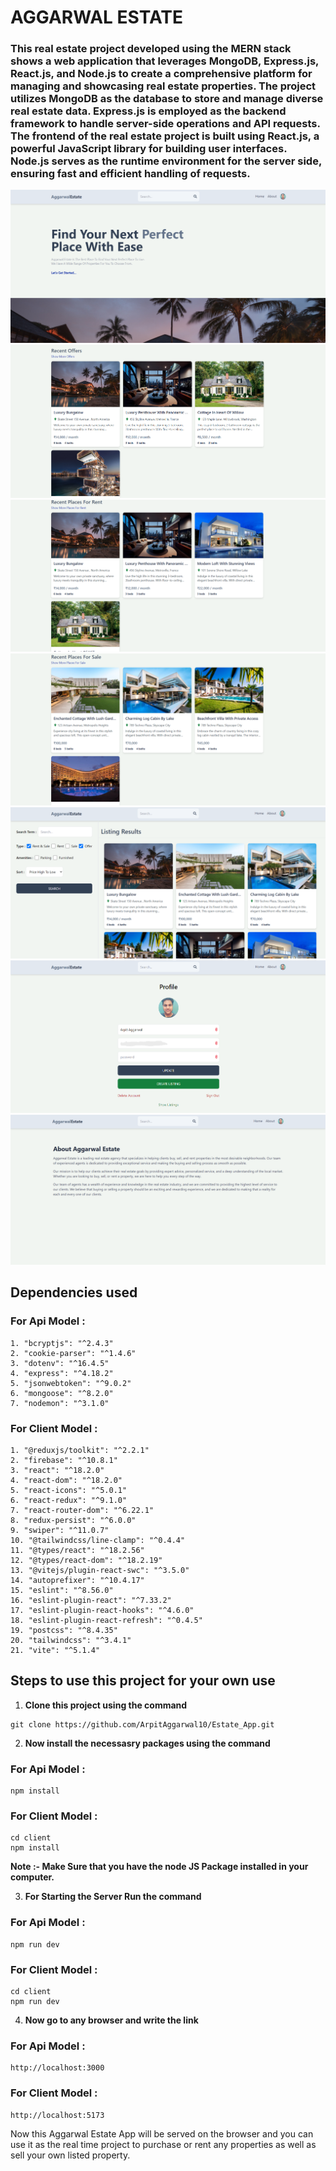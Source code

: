 # AGGARWAL ESTATE

### This real estate project developed using the MERN stack shows a web application that leverages MongoDB, Express.js, React.js, and Node.js to create a comprehensive platform for managing and showcasing real estate properties. The project utilizes MongoDB as the database to store and manage diverse real estate data. Express.js is employed as the backend framework to handle server-side operations and API requests. The frontend of the real estate project is built using React.js, a powerful JavaScript library for building user interfaces. Node.js serves as the runtime environment for the server side, ensuring fast and efficient handling of requests.

![Aggarwal Estate Home Page](<./Images/Home Page.png>)
![Aggarwal Estate Recent Offers Page Page](<./Images/Recent Offers Page.png>)
![Aggarwal Estate Rent Page](<./Images/Rent Page.png>)
![Aggarwal Estate Sale Page](<./Images/Sale Page.png>)
![Aggarwal Estate Listing Page](<./Images/Listing Page.png>)
![Aggarwal Estate Profile Page](<./Images/Profile Page.png>)
![Aggarwal Estate About Page](<./Images/About Page.png>)

## Dependencies used

### For Api Model :

```
1. "bcryptjs": "^2.4.3"
2. "cookie-parser": "^1.4.6"
3. "dotenv": "^16.4.5"
4. "express": "^4.18.2"
5. "jsonwebtoken": "^9.0.2"
6. "mongoose": "^8.2.0"
7. "nodemon": "^3.1.0"
```

### For Client Model :

```
1. "@reduxjs/toolkit": "^2.2.1"
2. "firebase": "^10.8.1"
3. "react": "^18.2.0"
4. "react-dom": "^18.2.0"
5. "react-icons": "^5.0.1"
6. "react-redux": "^9.1.0"
7. "react-router-dom": "^6.22.1"
8. "redux-persist": "^6.0.0"
9. "swiper": "^11.0.7"
10. "@tailwindcss/line-clamp": "^0.4.4"
11. "@types/react": "^18.2.56"
12. "@types/react-dom": "^18.2.19"
13. "@vitejs/plugin-react-swc": "^3.5.0"
14. "autoprefixer": "^10.4.17"
15. "eslint": "^8.56.0"
16. "eslint-plugin-react": "^7.33.2"
17. "eslint-plugin-react-hooks": "^4.6.0"
18. "eslint-plugin-react-refresh": "^0.4.5"
19. "postcss": "^8.4.35"
20. "tailwindcss": "^3.4.1"
21. "vite": "^5.1.4"
```

## Steps to use this project for your own use

1. **Clone this project using the command**
   
```dotnetcli
git clone https://github.com/ArpitAggarwal10/Estate_App.git
```

2. **Now install the necessasry packages using the command**

### For Api Model :

```dotnetcli
npm install
```

### For Client Model :

```dotnetcli
cd client
npm install
```

**Note :- Make Sure that you have the node JS Package installed in your computer.**

3. **For Starting the Server Run the command**

### For Api Model :

```dotnetcli
npm run dev
```

### For Client Model :

```dotnetcli
cd client
npm run dev
```

4. **Now go to any browser and write the link**

### For Api Model :

```dotnetcli
http://localhost:3000
```

### For Client Model :

```dotnetcli
http://localhost:5173
```

Now this Aggarwal Estate App will be served on the browser and you can use it as the real time project to purchase or rent any properties as well as sell your own listed property.